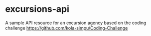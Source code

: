 # excursions-api
A sample API resource for an excursion agency based on the coding challenge https://github.com/kola-simpu/Coding-Challenge
